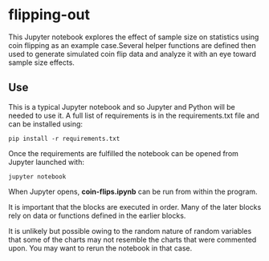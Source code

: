 # flipping-out
This Jupyter notebook explores the effect of sample size on statistics using
coin flipping as an example case.Several helper functions are defined then used
to generate simulated coin flip data and analyze it with an eye toward sample
size effects.

## Use
This is a typical Jupyter notebook and so Jupyter and Python will be needed to
use it. A full list of requirements is in the requirements.txt file and can be
installed using:

    pip install -r requirements.txt

Once the requirements are fulfilled the notebook can be opened from Jupyter launched with:

    jupyter notebook

When Jupyter opens,  __coin-flips.ipynb__ can be run from within the program.

It is important that the blocks are executed in order. Many of the later blocks rely on data or functions defined in the earlier blocks.

It is unlikely but possible owing to the random nature of random variables that some of the charts may not resemble the charts that were commented upon. You may want to rerun the notebook in that case.
